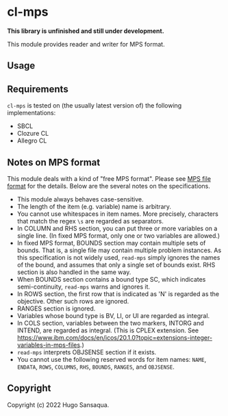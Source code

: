 # cl-mps

**This library is unfinished and still under development.**

This module provides reader and writer for MPS format.

## Usage

## Requirements

`cl-mps` is tested on (the usually latest version of) the following implementations:

- SBCL
- Clozure CL
- Allegro CL


## Notes on MPS format

This module deals with a kind of "free MPS format". Please see [MPS file format](http://lpsolve.sourceforge.net/5.0/mps-format.htm) for the details. Below are the several notes on the specifications.


- This module always behaves case-sensitive.
- The length of the item (e.g. variable) name is arbitrary.
- You cannot use whitespaces in item names. More precisely, characters that match the regex `\s` are regarded as separators.
- In COLUMN and RHS section, you can put three or more variables on a single line. (In fixed MPS format, only one or two variables are allowed.)
- In fixed MPS format, BOUNDS section may contain multiple sets of bounds. That is, a single file may contain multiple problem instances. As this specification is not widely used, `read-mps` simply ignores the names of the bound, and assumes that only a single set of bounds exist. RHS section is also handled in the same way.
- When BOUNDS section contains a bound type SC, which indicates semi-continuity, `read-mps` warns and ignores it.
- In ROWS section, the first row that is indicated as 'N' is regarded as the objective. Other such rows are ignored.
- RANGES section is ignored.
- Variables whose bound type is BV, LI, or UI are regarded as integral.
- In COLS section, variables between the two markers, INTORG and INTEND, are regarded as integral. (This is CPLEX extension. See https://www.ibm.com/docs/en/icos/20.1.0?topic=extensions-integer-variables-in-mps-files.)
- `read-mps` interprets OBJSENSE section if it exists.
- You cannot use the following reserved words for item names: `NAME`, `ENDATA`, `ROWS`, `COLUMNS`, `RHS`, `BOUNDS`, `RANGES`, and `OBJSENSE`.


## Copyright

Copyright (c) 2022 Hugo Sansaqua.
